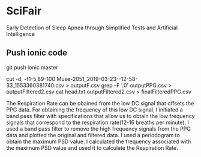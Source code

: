 # SciFair
Early Detection of Sleep Apnea through Simplified Tests and Artificial Intelligence


## Push ionic code
git push ionic master

cut -d, -f1-5,89-100 Muse-2051_2019-03-23--12-58-33_1553360381740.csv > outputF.csv
grep -F '.0' outputPPG.csv > outputFiltered2.csv
cat head.txt outputFiltered2.csv > finalFilteredPPG.csv

The Respiration Rate can be obained from the low DC signal that offsets the PPG data. For obtaining the frequency of this low DC signal, I initiated a band pass filter with specifications that allow us to obtain the low frequency signals that correspond to the respiration rate(12-16 breaths per minute). I used a band pass filter to remove the high frequency signals from the PPG data and plotted the original and filtered data. I used a periodogram to obtain the maximum PSD value. I calculated the frequency associated with the maximum PSD value and used it to calculate the Respiration Rate.